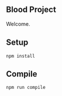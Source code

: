 Blood Project
---
 
Welcome.
 
 
 
Setup
---
 
```
npm install
```
 
 
 
Compile
---
 
```
npm run compile
```
